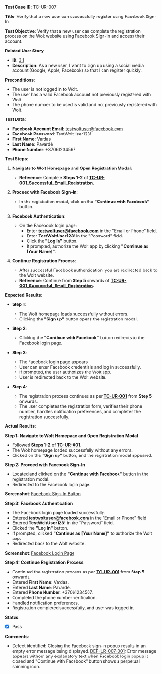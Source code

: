 **Test Case ID**: TC-UR-007

**Title**: Verify that a new user can successfully register using Facebook Sign-In

**Test Objective**: Verify that a new user can complete the registration process on the Wolt website using Facebook Sign-In and access their account.

**Related User Story**:

- **ID**: [3.1](../../../requirements/3_User_Stories.md#31-user-registration-and-login)
- **Description**: As a new user, I want to sign up using a social media account (Google, Apple, Facebook) so that I can register quickly.

**Preconditions**:

- The user is not logged in to Wolt.
- The user has a valid Facebook account not previously registered with Wolt.
- The phone number to be used is valid and not previously registered with Wolt.

**Test Data**:

- **Facebook Account Email**: testwoltuser@facebook.com
- **Facebook Password**: TestWoltUser123!
- **First Name**: Vardas
- **Last Name**: Pavardė
- **Phone Number**: +37061234567

**Test Steps**:

1. **Navigate to Wolt Homepage and Open Registration Modal**:
   - **Reference**: Complete **Steps 1-2** of **[TC-UR-001_Successful_Email_Registration](TC-UR-001_Successful_Email_Registration.md)**.

2. **Proceed with Facebook Sign-In**:
   - In the registration modal, click on the **"Continue with Facebook"** button.

3. **Facebook Authentication**:
   - On the Facebook login page:
     - Enter **testwoltuser@facebook.com** in the "Email or Phone" field.
     - Enter **TestWoltUser123!** in the "Password" field.
     - Click the **"Log In"** button.
     - If prompted, authorize the Wolt app by clicking **"Continue as [Your Name]"**.

4. **Continue Registration Process**:
   - After successful Facebook authentication, you are redirected back to the Wolt website.
   - **Reference**: Continue from **Step 5** onwards of **[TC-UR-001_Successful_Email_Registration](TC-UR-001_Successful_Email_Registration.md)**.

**Expected Results**:

- **Step 1**:
  - The Wolt homepage loads successfully without errors.
  - Clicking the **"Sign up"** button opens the registration modal.

- **Step 2**:
  - Clicking the **"Continue with Facebook"** button redirects to the Facebook login page.

- **Step 3**:
  - The Facebook login page appears.
  - User can enter Facebook credentials and log in successfully.
  - If prompted, the user authorizes the Wolt app.
  - User is redirected back to the Wolt website.

- **Step 4**:
  - The registration process continues as per **[TC-UR-001](TC-UR-001_Successful_Email_Registration.md)** from **Step 5** onwards.
  - The user completes the registration form, verifies their phone number, handles notification preferences, and completes the registration successfully.

**Actual Results**:

**Step 1: Navigate to Wolt Homepage and Open Registration Modal**

- Followed **Steps 1-2** of **[TC-UR-001](TC-UR-001_Successful_Email_Registration.md)**.
- The Wolt homepage loaded successfully without any errors.
- Clicked on the **"Sign up"** button, and the registration modal appeared.

**Step 2: Proceed with Facebook Sign-In**

- Located and clicked on the **"Continue with Facebook"** button in the registration modal.
- Redirected to the Facebook login page.

**Screenshot**: [Facebook Sign-In Button](../../images/TC-UR/TC-UR-007/TC-UR-007_Facebook_Signin_Button.png)

**Step 3: Facebook Authentication**

- The Facebook login page loaded successfully.
- Entered **testwoltuser@facebook.com** in the "Email or Phone" field.
- Entered **TestWoltUser123!** in the "Password" field.
- Clicked the **"Log In"** button.
- If prompted, clicked **"Continue as [Your Name]"** to authorize the Wolt app.
- Redirected back to the Wolt website.

**Screenshot**: [Facebook Login Page](../../images/TC-UR/TC-UR-007/TC-UR-007_Facebook_Login_Page.png)

**Step 4: Continue Registration Process**

- Continued the registration process as per **[TC-UR-001](TC-UR-001_Successful_Email_Registration.md)** from **Step 5** onwards.
- Entered **First Name**: Vardas.
- Entered **Last Name**: Pavardė.
- Entered **Phone Number**: +37061234567.
- Completed the phone number verification.
- Handled notification preferences.
- Registration completed successfully, and user was logged in.

**Status**:

- [X] Pass

**Comments**:

- Defect identified: Closing the Facebook sign-in popup results in an empty error message being displayed.
  [DEF-UR-007-001](../../images/TC-UR/defects/DEF-UR-007-001.png): Error message appears without any explanatory text when Facebook login popup is closed and "Continue with Facebook" button shows a perpetual spinning icon.